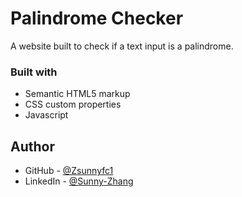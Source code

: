 # Palindrome Checker

A website built to check if a text input is a palindrome.

### Built with

- Semantic HTML5 markup
- CSS custom properties
- Javascript

## Author

- GitHub - [@Zsunnyfc1](https://github.com/Zsunnyfc1)
- LinkedIn - [@Sunny-Zhang](https://www.linkedin.com/in/sunny-zhang-3a773214b/)

